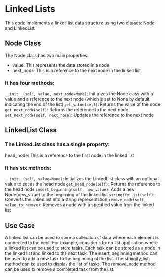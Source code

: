 # Linked Lists

This code implements a linked list data structure using two classes: Node and LinkedList.

## Node Class

The Node class has two main properties:

- value: This represents the data stored in a node
- next_node: This is a reference to the next node in the linked list

### It has four methods:

`__init__(self, value, next_node=None)`: Initializes the Node class with a value and a reference to the next node (which is set to None by default indicating the end of the list)
`get_value(self)`: Returns the value of the node
`get_next_node(self)`: Returns the reference to the next node
`set_next_node(self, next_node)`: Updates the reference to the next node

## LinkedList Class

### The LinkedList class has a single property:

head_node: This is a reference to the first node in the linked list

### It has six methods:

`__init__(self, value=None)`: Initializes the LinkedList class with an optional value to set as the head node
`get_head_node(self)`: Returns the reference to the head node
`insert_beginning(self, new_value)`: Adds a new Node(new_value) to the beginning of the linked list
`stringify_list(self)`: Converts the linked list into a string representation
`remove_node(self, value_to_remove)`: Removes a node with a specified value from the linked list

## Use Case
A linked list can be used to store a collection of data where each element is connected to the next. For example, consider a to-do list application where a linked list can be used to store tasks. Each task can be stored as a node in the linked list and linked to the next task. The insert_beginning method can be used to add a new task to the beginning of the list. The stringify_list method can be used to display the list of tasks. The remove_node method can be used to remove a completed task from the list.